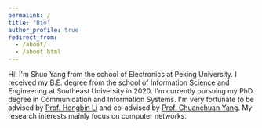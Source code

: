 ```yaml
---
permalink: /
title: "Bio"
author_profile: true
redirect_from: 
  - /about/
  - /about.html
---
```


Hi! I'm Shuo Yang from the school of Electronics at Peking University. I received my B.E. degree from the school of Information Science and Engineering at Southeast University in 2020. I'm currently pursuing my PhD. degree in Communication and Information Systems. I'm very fortunate to be advised by [Prof. Hongbin Li](https://ele.pku.edu.cn/info/1035/1122.htm) and co-advised by [Prof. Chuanchuan Yang](https://ele.pku.edu.cn/info/1048/1216.htm). My research interests mainly focus on computer networks.
